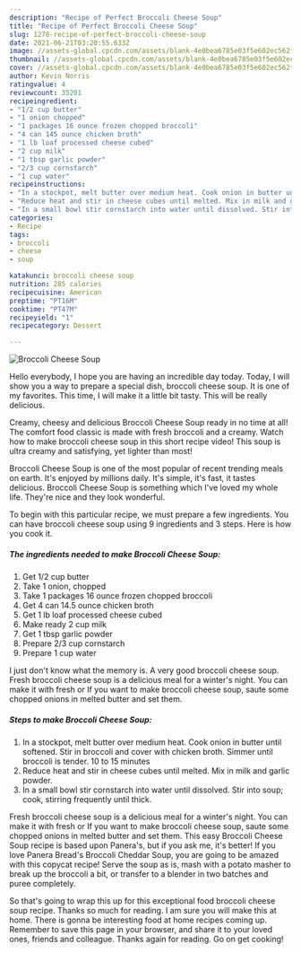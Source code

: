 ```yaml
---
description: "Recipe of Perfect Broccoli Cheese Soup"
title: "Recipe of Perfect Broccoli Cheese Soup"
slug: 1278-recipe-of-perfect-broccoli-cheese-soup
date: 2021-06-21T03:20:55.633Z
image: //assets-global.cpcdn.com/assets/blank-4e0bea6785e03f5e602ec562f230caae08da540cada707380b4fe1bbebba43da.png
thumbnail: //assets-global.cpcdn.com/assets/blank-4e0bea6785e03f5e602ec562f230caae08da540cada707380b4fe1bbebba43da.png
cover: //assets-global.cpcdn.com/assets/blank-4e0bea6785e03f5e602ec562f230caae08da540cada707380b4fe1bbebba43da.png
author: Kevin Norris
ratingvalue: 4
reviewcount: 35201
recipeingredient:
- "1/2 cup butter"
- "1 onion chopped"
- "1 packages 16 ounce frozen chopped broccoli"
- "4 can 145 ounce chicken broth"
- "1 lb loaf processed cheese cubed"
- "2 cup milk"
- "1 tbsp garlic powder"
- "2/3 cup cornstarch"
- "1 cup water"
recipeinstructions:
- "In a stockpot, melt butter over medium heat. Cook onion in butter until softened. Stir in broccoli and cover with chicken broth. Simmer until broccoli is tender. 10 to 15 minutes"
- "Reduce heat and stir in cheese cubes until melted. Mix in milk and garlic powder."
- "In a small bowl stir cornstarch into water until dissolved. Stir into soup; cook, stirring frequently until thick."
categories:
- Recipe
tags:
- broccoli
- cheese
- soup

katakunci: broccoli cheese soup 
nutrition: 285 calories
recipecuisine: American
preptime: "PT16M"
cooktime: "PT47M"
recipeyield: "1"
recipecategory: Dessert

---
```



![Broccoli Cheese Soup](//assets-global.cpcdn.com/assets/blank-4e0bea6785e03f5e602ec562f230caae08da540cada707380b4fe1bbebba43da.png)

Hello everybody, I hope you are having an incredible day today. Today, I will show you a way to prepare a special dish, broccoli cheese soup. It is one of my favorites. This time, I will make it a little bit tasty. This will be really delicious.

Creamy, cheesy and delicious Broccoli Cheese Soup ready in no time at all! The comfort food classic is made with fresh broccoli and a creamy. Watch how to make broccoli cheese soup in this short recipe video! This soup is ultra creamy and satisfying, yet lighter than most!

Broccoli Cheese Soup is one of the most popular of recent trending meals on earth. It's enjoyed by millions daily. It's simple, it's fast, it tastes delicious. Broccoli Cheese Soup is something which I've loved my whole life. They're nice and they look wonderful.


To begin with this particular recipe, we must prepare a few ingredients. You can have broccoli cheese soup using 9 ingredients and 3 steps. Here is how you cook it.

<!--inarticleads1-->

##### The ingredients needed to make Broccoli Cheese Soup:

1. Get 1/2 cup butter
1. Take 1 onion, chopped
1. Take 1 packages 16 ounce frozen chopped broccoli
1. Get 4 can 14.5 ounce chicken broth
1. Get 1 lb loaf processed cheese cubed
1. Make ready 2 cup milk
1. Get 1 tbsp garlic powder
1. Prepare 2/3 cup cornstarch
1. Prepare 1 cup water


I just don&#39;t know what the memory is. A very good broccoli cheese soup. Fresh broccoli cheese soup is a delicious meal for a winter&#39;s night. You can make it with fresh or If you want to make broccoli cheese soup, saute some chopped onions in melted butter and set them. 

<!--inarticleads2-->

##### Steps to make Broccoli Cheese Soup:

1. In a stockpot, melt butter over medium heat. Cook onion in butter until softened. Stir in broccoli and cover with chicken broth. Simmer until broccoli is tender. 10 to 15 minutes
1. Reduce heat and stir in cheese cubes until melted. Mix in milk and garlic powder.
1. In a small bowl stir cornstarch into water until dissolved. Stir into soup; cook, stirring frequently until thick.


Fresh broccoli cheese soup is a delicious meal for a winter&#39;s night. You can make it with fresh or If you want to make broccoli cheese soup, saute some chopped onions in melted butter and set them. This easy Broccoli Cheese Soup recipe is based upon Panera&#39;s, but if you ask me, it&#39;s better! If you love Panera Bread&#39;s Broccoli Cheddar Soup, you are going to be amazed with this copycat recipe! Serve the soup as is, mash with a potato masher to break up the broccoli a bit, or transfer to a blender in two batches and puree completely. 

So that's going to wrap this up for this exceptional food broccoli cheese soup recipe. Thanks so much for reading. I am sure you will make this at home. There is gonna be interesting food at home recipes coming up. Remember to save this page in your browser, and share it to your loved ones, friends and colleague. Thanks again for reading. Go on get cooking!
